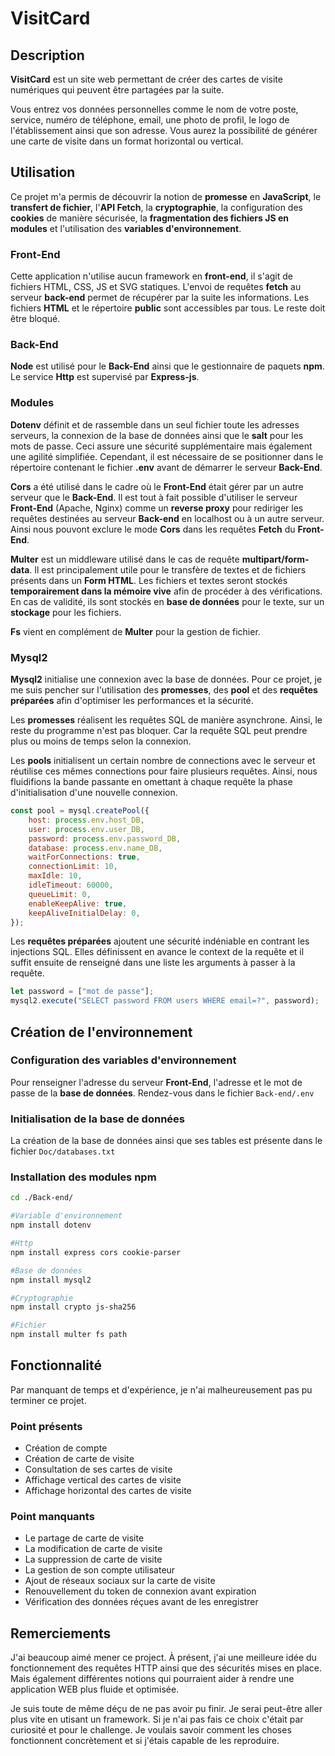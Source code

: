 # VisitCard

## Description
**VisitCard** est un site web permettant de créer des cartes de visite numériques qui peuvent être partagées par la suite.

Vous entrez vos données personnelles comme le nom de votre poste, service, numéro de téléphone, email, une photo de profil, le logo de l'établissement ainsi que son adresse. Vous aurez la possibilité de générer une carte de visite dans un format horizontal ou vertical.

## Utilisation

Ce projet m'a permis de découvrir la notion de **promesse** en **JavaScript**, le **transfert de fichier**, l'**API Fetch**, la **cryptographie**, la configuration des **cookies** de manière sécurisée, la **fragmentation des fichiers JS en modules** et l'utilisation des **variables d'environnement**.

### Front-End

Cette application n'utilise aucun framework en **front-end**, il s'agit de fichiers HTML, CSS, JS et SVG statiques. L'envoi de requêtes **fetch** au serveur **back-end** permet de récupérer par la suite les informations. Les fichiers **HTML** et le répertoire **public** sont accessibles par tous. Le reste doit être bloqué.

### Back-End

**Node** est utilisé pour le **Back-End** ainsi que le gestionnaire de paquets **npm**. Le service **Http** est supervisé par **Express-js**.

### Modules

**Dotenv** définit et de rassemble dans un seul fichier toute les adresses serveurs, la connexion de la base de données ainsi que le **salt** pour les mots de passe. Ceci assure une sécurité supplémentaire mais également une agilité simplifiée. Cependant, il est nécessaire de se positionner dans le répertoire contenant le fichier **.env** avant de démarrer le serveur **Back-End**. 

**Cors** a été utilisé dans le cadre où le **Front-End** était gérer par un autre serveur que le **Back-End**. Il est tout à fait possible d'utiliser le serveur **Front-End** (Apache, Nginx) comme un **reverse proxy** pour rediriger les requêtes destinées au serveur **Back-end** en localhost ou à un autre serveur. Ainsi nous pouvont exclure le mode **Cors** dans les requêtes **Fetch** du **Front-End**.

**Multer** est un middleware utilisé dans le cas de requête **multipart/form-data**. Il est principalement utile pour le transfère de textes et de fichiers présents dans un **Form HTML**. Les fichiers et textes seront stockés **temporairement dans la mémoire vive** afin de procéder à des vérifications. En cas de validité, ils sont stockés en **base de données** pour le texte,  sur un **stockage** pour les fichiers.

**Fs** vient en complément de **Multer** pour la gestion de fichier.

### Mysql2

**Mysql2** initialise une connexion avec la base de données. Pour ce projet, je me suis pencher sur l'utilisation des **promesses**, des **pool** et des **requêtes préparées** afin d'optimiser les performances et la sécurité. 

Les **promesses** réalisent les requêtes SQL de manière asynchrone. Ainsi, le reste du programme n'est pas bloquer. Car la requête SQL peut prendre plus ou moins de temps selon la connexion.

Les **pools** initialisent un certain nombre de connections avec le serveur et réutilise ces mêmes connections pour faire plusieurs requêtes. Ainsi, nous fluidifions la bande passante en omettant à chaque requête la phase d'initialisation d'une nouvelle connexion.

```javaScript
const pool = mysql.createPool({
    host: process.env.host_DB,
    user: process.env.user_DB,
    password: process.env.password_DB,
    database: process.env.name_DB,
    waitForConnections: true,
    connectionLimit: 10,
    maxIdle: 10,
    idleTimeout: 60000,
    queueLimit: 0,
    enableKeepAlive: true,
    keepAliveInitialDelay: 0,
});
```

Les **requêtes préparées** ajoutent une sécurité indéniable en contrant les injections SQL. Elles définissent en avance le context de la requête et il suffit ensuite de renseigné dans une liste les arguments à passer à la requête.

```javascript
let password = ["mot de passe"];
mysql2.execute("SELECT password FROM users WHERE email=?", password);
```
## Création de l'environnement

### Configuration des variables d'environnement

Pour renseigner l'adresse du serveur **Front-End**, l'adresse et le mot de passe de la **base de données**. Rendez-vous dans le fichier `Back-end/.env`

### Initialisation de la base de données

La création de la base de données ainsi que ses tables est présente dans le fichier `Doc/databases.txt`

### Installation des modules npm
```sh
cd ./Back-end/

#Variable d'environnement
npm install dotenv

#Http
npm install express cors cookie-parser

#Base de données
npm install mysql2

#Cryptographie
npm install crypto js-sha256

#Fichier
npm install multer fs path
```

## Fonctionnalité

Par manquant de temps et d'expérience, je n'ai malheureusement pas pu terminer ce projet.

### Point présents
- Création de compte
- Création de carte de visite
- Consultation de ses cartes de visite
- Affichage vertical des cartes de visite
- Affichage horizontal des cartes de visite

### Point manquants

- Le partage de carte de visite
- La modification de carte de visite
- La suppression de carte de visite
- La gestion de son compte utilisateur
- Ajout de réseaux sociaux sur la carte de visite
- Renouvellement du token de connexion avant expiration
- Vérification des données réçues avant de les enregistrer

## Remerciements

J'ai beaucoup aimé mener ce project. À présent, j'ai une meilleure idée du fonctionnement des requêtes HTTP ainsi que des sécurités mises en place. Mais également différentes notions qui pourraient aider à rendre une application WEB plus fluide et optimisée.

Je suis toute de même déçu de ne pas avoir pu finir. Je serai peut-être aller plus vite en utisant un framework. Si je n'ai pas fais ce choix c'était par curiosité et pour le challenge. Je voulais savoir comment les choses fonctionnent concrètement et si j'étais capable de les reproduire.